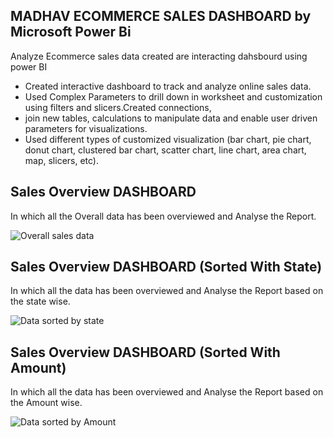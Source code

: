## MADHAV ECOMMERCE SALES DASHBOARD by Microsoft Power Bi
Analyze Ecommerce sales data created are interacting dahsbourd using power BI
- Created interactive dashboard to track and analyze online sales data.
- Used Complex Parameters to drill down in worksheet and customization using filters and slicers.Created connections,
- join new tables, calculations to manipulate data and enable user driven parameters for visualizations.
- Used different types of customized visualization (bar chart, pie chart, donut chart, clustered bar chart, scatter chart, line chart, area chart, map, slicers, etc).

## Sales Overview DASHBOARD

In which all the Overall data has been overviewed and Analyse the Report.


![Overall sales data](https://github.com/adhishbiju2000/Microsoft-PowerBI-MADHAV-ECOMMERCE-SALE-DASHBOARD/assets/156699315/ef72d008-5475-40e9-8ebe-f9cc2be7dbc2)


## Sales Overview DASHBOARD (Sorted With State)

In which all the data has been overviewed and Analyse the Report based on the state wise.


![Data sorted by state](https://github.com/adhishbiju2000/Microsoft-PowerBI-MADHAV-ECOMMERCE-SALE-DASHBOARD/assets/156699315/a67b08be-4a9f-42bd-8ac8-a166306ad0d7)


## Sales Overview DASHBOARD (Sorted With Amount)

In which all the data has been overviewed and Analyse the Report based on the  Amount wise.


![Data sorted by Amount](https://github.com/adhishbiju2000/Microsoft-PowerBI-MADHAV-ECOMMERCE-SALE-DASHBOARD/assets/156699315/9ce08209-1b47-47a8-bc9d-166de4d7959c)

